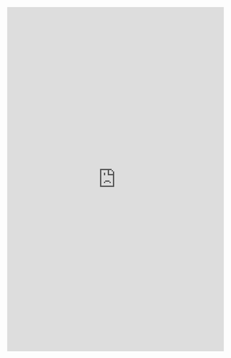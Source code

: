 <iframe class="repl" width="100%" height="800px" frameborder="0" src="https://repl.it/@azablan/powerSequence?lite=true"></iframe>
